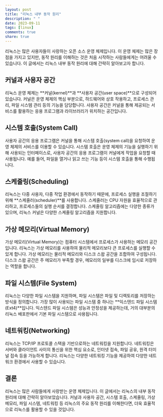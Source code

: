 ```yaml
---
layout: post
title: "리눅스 내부 동작 원리"
description: " "
date: 2023-09-11
tags: [linux]
comments: true
share: true
---
```


리눅스는 많은 사용자들이 사랑하는 오픈 소스 운영 체제입니다. 이 운영 체제는 많은 장점을 가지고 있지만, 동작 원리를 이해하는 것은 처음 시작하는 사람들에게는 어려울 수 있습니다. 이 글에서는 리눅스 내부 동작 원리에 대해 간략히 알아보고자 합니다.

## 커널과 사용자 공간

리눅스 운영 체제는 **커널(kernel)**과 **사용자 공간(user space)**으로 구성되어 있습니다. 커널은 운영 체제의 핵심 부분으로, 하드웨어와 상호 작용하고, 프로세스 관리, 파일 시스템 관리 등의 기능을 담당합니다. 사용자 공간은 커널을 통해 제공되는 서비스를 활용하는 응용 프로그램과 라이브러리가 위치하는 공간입니다.

## 시스템 호출(System Call)

사용자 공간의 응용 프로그램은 커널을 통해 시스템 호출(system call)을 요청하여 운영 체제의 서비스를 이용할 수 있습니다. 시스템 호출은 운영 체제의 기능을 실행하기 위해 사용되는 인터페이스로, 사용자 공간의 응용 프로그램이 커널에게 작업을 요청할 때 사용됩니다. 예를 들어, 파일을 열거나 읽고 쓰는 기능 등이 시스템 호출을 통해 수행됩니다.

## 스케줄링(Scheduling)

리눅스는 다중 사용자, 다중 작업 환경에서 동작하기 때문에, 프로세스 실행을 조절하기 위해 **스케줄러(scheduler)**를 사용합니다. 스케줄러는 CPU 자원을 효율적으로 관리하고, 프로세스들의 실행 순서를 결정합니다. 스케줄링 알고리즘에는 다양한 종류가 있으며, 리눅스 커널은 다양한 스케줄링 알고리즘을 지원합니다.

## 가상 메모리(Virtual Memory)

가상 메모리(Virtual Memory)는 컴퓨터 시스템에서 프로세스가 사용하는 메모리 공간입니다. 리눅스는 가상 메모리를 사용하여 물리적 메모리보다 큰 프로세스를 실행할 수 있게 합니다. 가상 메모리는 물리적 메모리와 디스크 스왑 공간을 조합하여 구성됩니다. 디스크 스왑 공간은 주 메모리가 부족할 경우, 메모리의 일부를 디스크에 임시로 저장하는 역할을 합니다.

## 파일 시스템(File System)

리눅스는 다양한 파일 시스템을 지원하며, 파일 시스템은 파일 및 디렉토리를 저장하는 방식을 정의합니다. 가장 많이 사용되는 파일 시스템 중 하나는 **익스텐드 파일 시스템(Ext4)**입니다. 익스텐드 파일 시스템은 성능과 안정성을 제공하는데, 거의 대부분의 리눅스 배포판에서 기본 파일 시스템으로 사용됩니다.

## 네트워킹(Networking)

리눅스는 TCP/IP 프로토콜 스택을 기반으로하는 네트워킹을 지원합니다. 네트워킹은 서버와 클라이언트 사이의 통신을 위한 핵심 요소로, 인터넷 접속, 파일 공유, 원격 터미널 접속 등을 가능하게 합니다. 리눅스는 다양한 네트워킹 기능을 제공하여 다양한 네트워크 환경에서 사용할 수 있습니다.

## 결론

리눅스는 많은 사람들에게 사랑받는 운영 체제입니다. 이 글에서는 리눅스의 내부 동작 원리에 대해 간략히 알아보았습니다. 커널과 사용자 공간, 시스템 호출, 스케줄링, 가상 메모리, 파일 시스템, 네트워킹 등 리눅스의 주요 동작 원리를 이해한다면, 더욱 효율적으로 리눅스를 활용할 수 있을 것입니다.